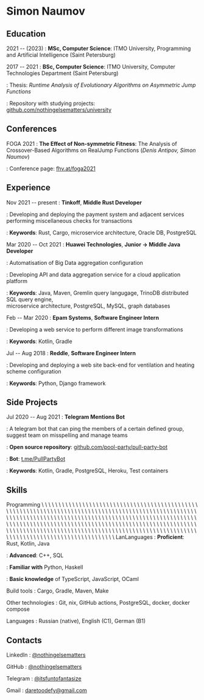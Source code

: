 Simon Naumov
============

Education
---------

2021 -- (2023)
: **MSc, Computer Science**: ITMO University, Programming and Artificial Intelligence (Saint Petersburg)

2017 -- 2021
: **BSc, Computer Science**: ITMO University, Computer Technologies Department (Saint Petersburg)

: Thesis: *Runtime Analysis of Evolutionary Algorithms on Asymmetric Jump Functions*

: Repository with studying projects:
  [github.com/nothingelsematters/university](https://github.com/nothingelsematters/university)

Conferences
-----------

FOGA 2021
: **The Effect of Non-symmetric Fitness**: The Analysis of Crossover-Based Algorithms on RealJump Functions (*Denis Antipov, Simon Naumov*)

: Conference page: [fhv.at/foga2021](https://www.fhv.at/foga2021/)

Experience
----------

Nov 2021 -- present
: **Tinkoff**, **Middle Rust Developer**

: Developing and deploying the payment system and adjacent services performing miscellaneous checks for transactions

: **Keywords**: Rust, Cargo, microservice architecture, Oracle DB, PostgreSQL

Mar 2020 -- Oct 2021
: **Huawei Technologies**, **Junior → Middle Java Developer**

: Automatisation of Big Data aggregation configuration

: Developing API and data aggregation service for a cloud application platform

: **Keywords**: Java, Maven, Gremlin query langugage, TrinoDB distributed SQL query engine, \
  microservice architecture, PostgreSQL, MySQL, graph databases

Feb -- Mar 2020
: **Epam Systems**, **Software Engineer Intern**

: Developing a web service to perform different image transformations

: **Keywords**: Kotlin, Gradle

Jul -- Aug 2018
: **Reddle**, **Software Engineer Intern**

: Developing and deploying a web site back-end for ventilation and heating scheme configuration

: **Keywords**: Python, Django framework

Side Projects
------------

Jul 2020 -- Aug 2021
: **Telegram Mentions Bot**

: A telegram bot that can ping the members of a certain defined group, suggest team on misspelling and manage teams

: **Open source repository**: [github.com/pool-party/pull-party-bot](https://github.com/pool-party/pull-party-bot)

: **Bot**: [t.me/PullPartyBot](https://t.me/PullPartyBot)

: **Keywords**: Kotlin, Gradle, PostgreSQL, Heroku, Test containers

Skills
------

<!-- A crutch to overcome hypen and new line difficulties in latex description. I hate tex. -->
Programming \ \ \ \ \ \ \ \ \ \ \ \ \ \ \ \ \ \ \ \ \ \ \ \ \ \ \ \ \ \ \ \ \ \ \ \ \ \ \ \ \ \ \ \ \ \ \ \ \ \ \ \ \ \ \ \ \ \ \ \ \ \ \ \ \ \ \ \ \ \ \ \ \ \ \ \ \ \ \ \ \ \ \ \ \ \ \ \ \ \ \ \ \ \ \ \ \ \ \ \ \ \ \ \ \ \ \ \ \ \ \ \ \ \ \ \ \ \ \ \ \ \ \ \ \ \ \ \ \ \ \ \ \ \ \ \ \ \ \ \ \ \ \ \ \ \ \ \ \ \ \ \ \ \ \ \ \ \ \ \ \ \ \ \ \ \ \ \ \ \ \ \ \ \ \ \ \ \ \ \ \ \ \ \ \ \ \ \ \ \ \ \ \ \ \ \ \ \ \ \ \ \ \ \ \ \ \ \ \ \ \ \ \ \ \ \ \ \ \ \ \ \ \ \ \ \ \ \ \ \ \ \ \ \ \ \ \ \ \ \ \ \ \ \ \ \ \ \ \ \ \ \ \ \ \ \ \ \ \ \ \ \ \ \ \ \ \ \ \ \ \ \ \ \ \ \ \ \ \ \ \ \ \ \ \ \ \ \ \ \ \ \ \ \ \ \ \ \ \ \ \ \ LanLanguages
: **Proficient**: Rust, Kotlin, Java

: **Advanced**: C++, SQL

: **Familiar with** Python, Haskell

: **Basic knowledge** of TypeScript, JavaScript, OCaml

Build tools
: Cargo, Gradle, Maven, Make

Other technologies
: Git, nix, GitHub actions, PostgreSQL, docker, docker compose

Languages
: Russian (native), English (C1), German (B1)

Contacts
--------

LinkedIn
: [\@nothingelsematters](https://www.linkedin.com/in/nothingelsematters/)

GitHub
: [\@nothingelsematters](https://github.com/nothingelsematters)

Telegram
: [\@itsfuntofantasize](https://t.me/itsfuntofantasize)

Gmail
: [daretoodefy@gmail.com](mailto:daretoodefy@gmail.com)
